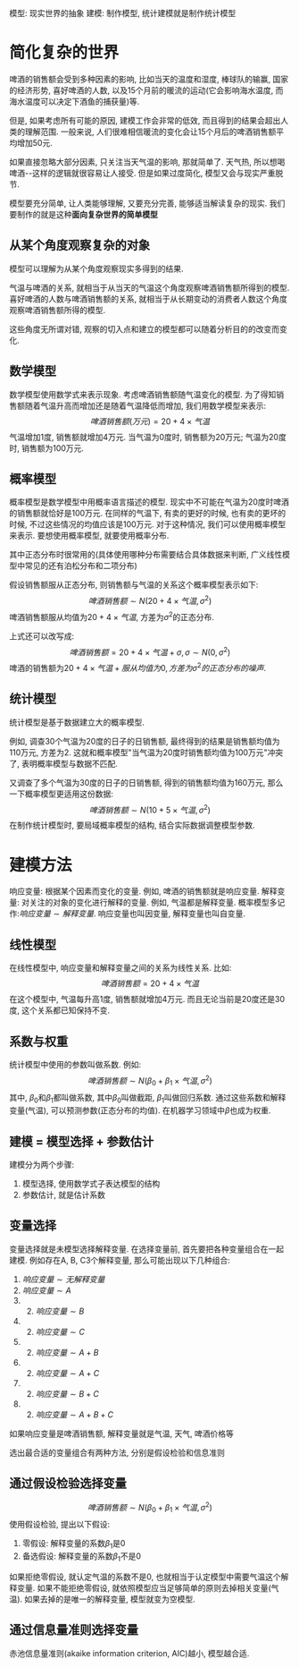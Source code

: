 模型: 现实世界的抽象
建模: 制作模型, 统计建模就是制作统计模型

# 简化复杂的世界
啤酒的销售额会受到多种因素的影响, 比如当天的温度和湿度, 棒球队的输赢, 国家的经济形势, 喜好啤酒的人数, 以及15个月前的暖流的运动(它会影响海水温度, 而海水温度可以决定下酒鱼的捕获量)等.

但是, 如果考虑所有可能的原因, 建模工作会非常的低效, 而且得到的结果会超出人类的理解范围. 一般来说, 人们很难相信暖流的变化会让15个月后的啤酒销售额平均增加50元.

如果直接忽略大部分因素, 只关注当天气温的影响, 那就简单了. 天气热, 所以想喝啤酒--这样的逻辑就很容易让人接受. 但是如果过度简化, 模型又会与现实严重脱节.

模型要充分简单, 让人类能够理解, 又要充分完善, 能够适当解读复杂的现实. 我们要制作的就是这种**面向复杂世界的简单模型**

## 从某个角度观察复杂的对象
模型可以理解为从某个角度观察现实多得到的结果.

气温与啤酒的关系, 就相当于从当天的气温这个角度观察啤酒销售额所得到的模型.
喜好啤酒的人数与啤酒销售额的关系, 就相当于从长期变动的消费者人数这个角度观察啤酒销售额所得的模型.

这些角度无所谓对错, 观察的切入点和建立的模型都可以随着分析目的的改变而变化.

## 数学模型
数学模型使用数学式来表示现象.
考虑啤酒销售额随气温变化的模型. 为了得知销售额随着气温升高而增加还是随着气温降低而增加, 我们用数学模型来表示:
$$
啤酒销售额(万元) = 20 + 4 \times 气温
$$
气温增加1度, 销售额就增加4万元. 当气温为0度时, 销售额为20万元; 气温为20度时, 销售额为100万元.


## 概率模型
概率模型是数学模型中用概率语言描述的模型.
现实中不可能在气温为20度时啤酒的销售额就恰好是100万元. 在同样的气温下, 有卖的更好的时候, 也有卖的更坏的时候, 不过这些情况的均值应该是100万元. 对于这种情况, 我们可以使用概率模型来表示. 要想使用概率模型, 就要使用概率分布.

其中正态分布时很常用的(具体使用哪种分布需要结合具体数据来判断, 广义线性模型中常见的还有泊松分布和二项分布)

假设销售额服从正态分布, 则销售额与气温的关系这个概率模型表示如下:
$$
啤酒销售额 \sim N(20+4\times 气温, \sigma^2)
$$
啤酒销售额服从均值为$20 + 4 \times 气温$, 方差为$\sigma^2$的正态分布.

上式还可以改写成:
$$
啤酒销售额 = 20 + 4 \times 气温 + \sigma, \sigma \sim N(0, \sigma^2)
$$
啤酒的销售额为$20 + 4 \times 气温 + 服从均值为0, 方差为\sigma^2的正态分布的噪声$.


## 统计模型
统计模型是基于数据建立大的概率模型.

例如, 调查30个气温为20度的日子的日销售额, 最终得到的结果是销售额均值为110万元, 方差为2. 这就和概率模型"当气温为20度时销售额均值为100万元"冲突了, 表明概率模型与数据不匹配.

又调查了多个气温为30度的日子的日销售额, 得到的销售额均值为160万元, 那么一下概率模型更适用这份数据:
$$
啤酒销售额 \sim N(10 + 5 \times 气温, \sigma^2)
$$
在制作统计模型时, 要局域概率模型的结构, 结合实际数据调整模型参数.


# 建模方法
响应变量: 根据某个因素而变化的变量. 例如, 啤酒的销售额就是响应变量.
解释变量: 对关注的对象的变化进行解释的变量. 例如, 气温都是解释变量.
概率模型多记作:$响应变量 \sim 解释变量$. 响应变量也叫因变量, 解释变量也叫自变量.

## 线性模型
在线性模型中, 响应变量和解释变量之间的关系为线性关系. 比如:
$$
啤酒销售额 = 20 + 4 \times 气温
$$
在这个模型中, 气温每升高1度, 销售额就增加4万元. 而且无论当前是20度还是30度, 这个关系都已知保持不变.

## 系数与权重
统计模型中使用的参数叫做系数. 例如:
$$
啤酒销售额 \sim N(\beta_0 + \beta_1 \times 气温, \sigma^2)
$$
其中, $\beta_0$和$\beta_1$都叫做系数, 其中$\beta_0$叫做截距, $\beta_1$叫做回归系数. 通过这些系数和解释变量(气温), 可以预测参数(正态分布的均值). 在机器学习领域中$\beta$也成为权重.

## 建模 = 模型选择 + 参数估计
建模分为两个步骤:
1. 模型选择, 使用数学式子表达模型的结构
2. 参数估计, 就是估计系数


## 变量选择
变量选择就是未模型选择解释变量. 在选择变量前, 首先要把各种变量组合在一起建模. 例如存在A, B, C3个解释变量, 那么可能出现以下几种组合:
1. $响应变量 \sim 无解释变量$
2. $响应变量 \sim A$
3. 2. $响应变量 \sim B$
4. 2. $响应变量 \sim C$
5. 2. $响应变量 \sim A + B$
6. 2. $响应变量 \sim A + C$
7. 2. $响应变量 \sim B + C$
8. 2. $响应变量 \sim A + B + C$

如果响应变量是啤酒销售额, 解释变量就是气温, 天气, 啤酒价格等

选出最合适的变量组合有两种方法, 分别是假设检验和信息准则
## 通过假设检验选择变量
$$
啤酒销售额 \sim N(\beta_0 + \beta_1 \times 气温, \sigma^2)
$$
使用假设检验, 提出以下假设:
1. 零假设: 解释变量的系数$\beta_1$是0
2. 备选假设: 解释变量的系数$\beta_1$不是0

如果拒绝零假设, 就认定气温的系数不是0, 也就相当于认定模型中需要气温这个解释变量.
如果不能拒绝零假设, 就依照模型应当足够简单的原则去掉相关变量(气温). 如果去掉的是唯一的解释变量, 模型就变为空模型.

## 通过信息量准则选择变量
赤池信息量准则(akaike information criterion, AIC)越小, 模型越合适.

